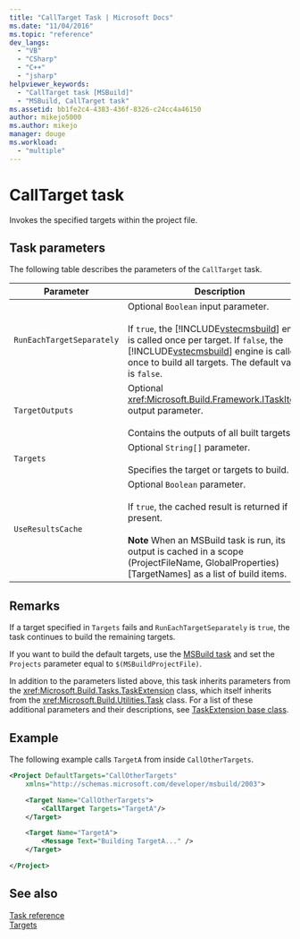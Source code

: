 ```yaml
---
title: "CallTarget Task | Microsoft Docs"
ms.date: "11/04/2016"
ms.topic: "reference"
dev_langs: 
  - "VB"
  - "CSharp"
  - "C++"
  - "jsharp"
helpviewer_keywords: 
  - "CallTarget task [MSBuild]"
  - "MSBuild, CallTarget task"
ms.assetid: bb1fe2c4-4383-436f-8326-c24cc4a46150
author: mikejo5000
ms.author: mikejo
manager: douge
ms.workload: 
  - "multiple"
---
```

# CallTarget task
Invokes the specified targets within the project file.  

## Task parameters  
 The following table describes the parameters of the `CallTarget` task.  


| Parameter | Description |
|---------------------------| - |
| `RunEachTargetSeparately` | Optional `Boolean` input parameter.<br /><br /> If `true`, the [!INCLUDE[vstecmsbuild](../extensibility/internals/includes/vstecmsbuild_md.md)] engine is called once per target. If `false`, the [!INCLUDE[vstecmsbuild](../extensibility/internals/includes/vstecmsbuild_md.md)] engine is called once to build all targets. The default value is `false`. |
| `TargetOutputs` | Optional <xref:Microsoft.Build.Framework.ITaskItem>`[]` output parameter.<br /><br /> Contains the outputs of all built targets. |
| `Targets` | Optional `String[]` parameter.<br /><br /> Specifies the target or targets to build. |
| `UseResultsCache` | Optional `Boolean` parameter.<br /><br /> If `true`, the cached result is returned if present.<br /><br /> **Note** When an MSBuild task is run, its output is cached in a scope (ProjectFileName, GlobalProperties)[TargetNames] as a list of build items. |

## Remarks  
 If a target specified in `Targets` fails and `RunEachTargetSeparately` is `true`, the task continues to build the remaining targets.  

 If you want to build the default targets, use the [MSBuild task](../msbuild/msbuild-task.md) and set the `Projects` parameter equal to `$(MSBuildProjectFile)`.  

 In addition to the parameters listed above, this task inherits parameters from the <xref:Microsoft.Build.Tasks.TaskExtension> class, which itself inherits from the <xref:Microsoft.Build.Utilities.Task> class. For a list of these additional parameters and their descriptions, see [TaskExtension base class](../msbuild/taskextension-base-class.md).  

## Example  
 The following example calls `TargetA` from inside `CallOtherTargets`.  

```xml  
<Project DefaultTargets="CallOtherTargets"  
    xmlns="http://schemas.microsoft.com/developer/msbuild/2003">  

    <Target Name="CallOtherTargets">  
        <CallTarget Targets="TargetA"/>  
    </Target>  

    <Target Name="TargetA">  
        <Message Text="Building TargetA..." />  
    </Target>  

</Project>  
```  

## See also  
 [Task reference](../msbuild/msbuild-task-reference.md)   
 [Targets](../msbuild/msbuild-targets.md)